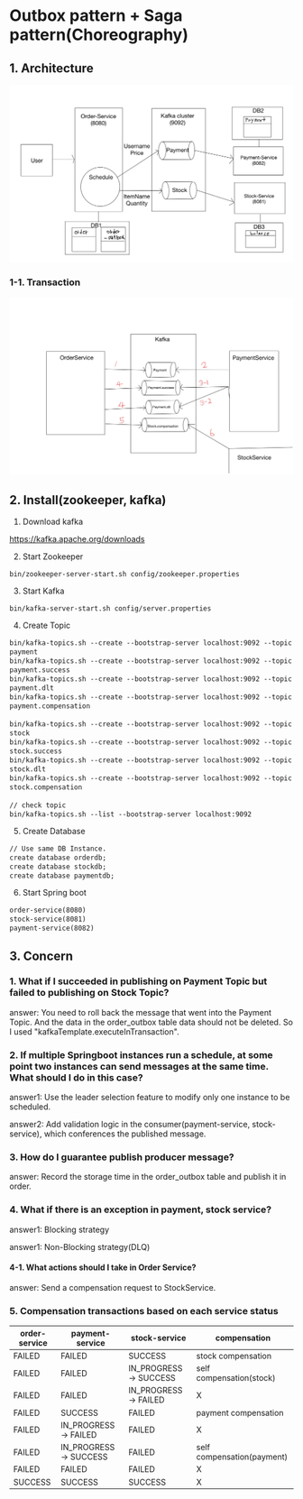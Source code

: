 # Outbox pattern + Saga pattern(Choreography)

## 1. Architecture

![](image/transaction-outbox.jpg)

### 1-1. Transaction

![](image/trasaction-compensation.jpg)

## 2. Install(zookeeper, kafka)

1. Download kafka

https://kafka.apache.org/downloads

2. Start Zookeeper
```
bin/zookeeper-server-start.sh config/zookeeper.properties
```

3. Start Kafka
```
bin/kafka-server-start.sh config/server.properties
``` 

4. Create Topic
```
bin/kafka-topics.sh --create --bootstrap-server localhost:9092 --topic payment
bin/kafka-topics.sh --create --bootstrap-server localhost:9092 --topic payment.success
bin/kafka-topics.sh --create --bootstrap-server localhost:9092 --topic payment.dlt
bin/kafka-topics.sh --create --bootstrap-server localhost:9092 --topic payment.compensation

bin/kafka-topics.sh --create --bootstrap-server localhost:9092 --topic stock
bin/kafka-topics.sh --create --bootstrap-server localhost:9092 --topic stock.success
bin/kafka-topics.sh --create --bootstrap-server localhost:9092 --topic stock.dlt
bin/kafka-topics.sh --create --bootstrap-server localhost:9092 --topic stock.compensation

// check topic
bin/kafka-topics.sh --list --bootstrap-server localhost:9092
```

5. Create Database

```
// Use same DB Instance.
create database orderdb;
create database stockdb;
create database paymentdb;
```

6. Start Spring boot
```
order-service(8080)
stock-service(8081)
payment-service(8082)
```

## 3. Concern

### 1. What if I succeeded in publishing on Payment Topic but failed to publishing on Stock Topic?

answer: You need to roll back the message that went into the Payment Topic. And the data in the order_outbox table data should not be deleted. So I used "kafkaTemplate.executeInTransaction".

### 2. If multiple Springboot instances run a schedule, at some point two instances can send messages at the same time. What should I do in this case?

answer1: Use the leader selection feature to modify only one instance to be scheduled.

answer2: Add validation logic in the consumer(payment-service, stock-service), which conferences the published message.

### 3. How do I guarantee publish producer message?

answer: Record the storage time in the order_outbox table and publish it in order.

### 4. What if there is an exception in payment, stock service?

answer1: Blocking strategy

answer1: Non-Blocking strategy(DLQ)

#### 4-1. What actions should I take in Order Service?

answer: Send a compensation request to StockService.

### 5. Compensation transactions based on each service status

|order-service|payment-service|stock-service|compensation|
|------|---|---|---|
|FAILED|FAILED|SUCCESS|stock compensation|
|FAILED|FAILED|IN_PROGRESS -> SUCCESS|self compensation(stock)|
|FAILED|FAILED|IN_PROGRESS -> FAILED|X|
|FAILED|SUCCESS|FAILED|payment compensation|
|FAILED|IN_PROGRESS -> FAILED|FAILED|X|
|FAILED|IN_PROGRESS -> SUCCESS|FAILED|self compensation(payment)|
|FAILED|FAILED|FAILED|X|
|SUCCESS|SUCCESS|SUCCESS|X|
